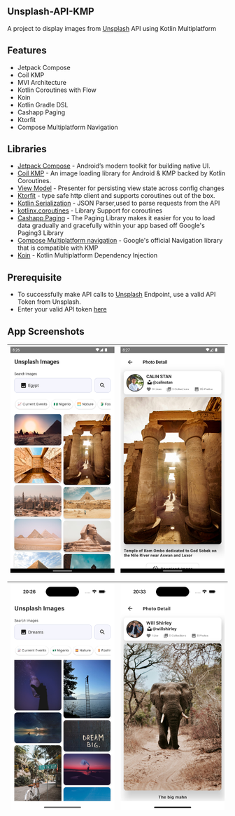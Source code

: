 ## Unsplash-API-KMP

A project to display images from [Unsplash](https://unsplash.com) API using Kotlin Multiplatform

## Features

* Jetpack Compose
* Coil KMP
* MVI Architecture
* Kotlin Coroutines with Flow
* Koin
* Kotlin Gradle DSL
* Cashapp Paging
* Ktorfit
* Compose Multiplatform Navigation

## Libraries

- [Jetpack Compose](https://developer.android.com/jetpack/compose) - Android’s modern toolkit for
  building native UI.
- [Coil KMP](https://github.com/coil-kt/coil) - An image loading library for Android & KMP
  backed by Kotlin Coroutines.
- [View Model](https://developer.android.com/topic/libraries/architecture/viewmodel) - Presenter for
  persisting view state across config changes
- [Ktorfit](https://foso.github.io/Ktorfit/installation/) - type safe http client and supports coroutines out
  of the box.
- [Kotlin Serialization](https://kotlinlang.org/docs/serialization.html#serialize-and-deserialize-json) - JSON
  Parser,used to parse requests from the API
- [kotlinx.coroutines](https://github.com/Kotlin/kotlinx.coroutines) - Library Support for
  coroutines
- [Cashapp Paging](https://github.com/cashapp/multiplatform-paging) - The Paging Library
  makes it easier for you to load data gradually and gracefully within your app based off Google's Paging3 Library
- [Compose Multiplatform navigation](https://www.jetbrains.com/help/kotlin-multiplatform-dev/compose-navigation-routing.html) -
  Google's official Navigation
  library that is compatible with KMP
- [Koin](https://insert-koin.io/docs/reference/koin-mp/kmp/) - Kotlin Multiplatform Dependency Injection

## Prerequisite

* To successfully make API calls to [Unsplash](https://unsplash.com) Endpoint, use a valid API Token from Unsplash.
* Enter your valid API token [here](./composeApp/src/commonMain/kotlin/env/Env.kt)

## App Screenshots

| ![Screenshot 1](./images/screenshot_1.png) | ![Screenshot 2](./images/screenshot_2.png) |
|--------------------------------------------|--------------------------------------------|

| ![Screenshot 3](./images/screenshot_3.png) | ![Screenshot 4](./images/screenshot_4.png) |
|--------------------------------------------|--------------------------------------------|

<br>

